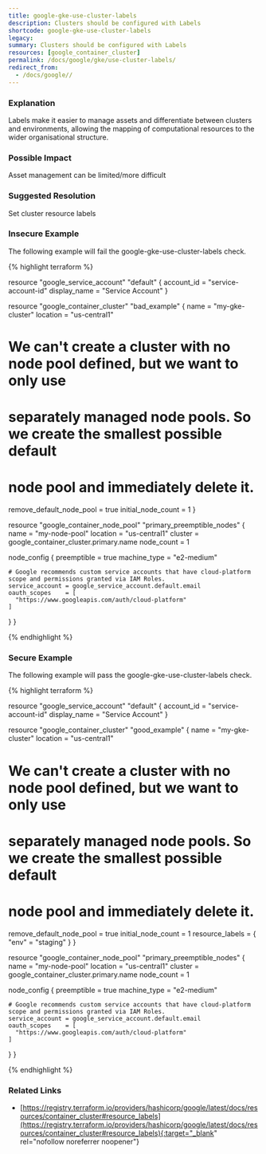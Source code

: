 ```yaml
---
title: google-gke-use-cluster-labels
description: Clusters should be configured with Labels
shortcode: google-gke-use-cluster-labels
legacy: 
summary: Clusters should be configured with Labels 
resources: [google_container_cluster] 
permalink: /docs/google/gke/use-cluster-labels/
redirect_from: 
  - /docs/google//
---
```


### Explanation

Labels make it easier to manage assets and differentiate between clusters and environments, allowing the mapping of computational resources to the wider organisational structure.

### Possible Impact
Asset management can be limited/more difficult

### Suggested Resolution
Set cluster resource labels


### Insecure Example

The following example will fail the google-gke-use-cluster-labels check.

{% highlight terraform %}

resource "google_service_account" "default" {
  account_id   = "service-account-id"
  display_name = "Service Account"
}

resource "google_container_cluster" "bad_example" {
  name     = "my-gke-cluster"
  location = "us-central1"

  # We can't create a cluster with no node pool defined, but we want to only use
  # separately managed node pools. So we create the smallest possible default
  # node pool and immediately delete it.
  remove_default_node_pool = true
  initial_node_count       = 1
}

resource "google_container_node_pool" "primary_preemptible_nodes" {
  name       = "my-node-pool"
  location   = "us-central1"
  cluster    = google_container_cluster.primary.name
  node_count = 1

  node_config {
    preemptible  = true
    machine_type = "e2-medium"

    # Google recommends custom service accounts that have cloud-platform scope and permissions granted via IAM Roles.
    service_account = google_service_account.default.email
    oauth_scopes    = [
      "https://www.googleapis.com/auth/cloud-platform"
    ]
  }
}

{% endhighlight %}



### Secure Example

The following example will pass the google-gke-use-cluster-labels check.

{% highlight terraform %}

resource "google_service_account" "default" {
  account_id   = "service-account-id"
  display_name = "Service Account"
}

resource "google_container_cluster" "good_example" {
  name     = "my-gke-cluster"
  location = "us-central1"

  # We can't create a cluster with no node pool defined, but we want to only use
  # separately managed node pools. So we create the smallest possible default
  # node pool and immediately delete it.
  remove_default_node_pool = true
  initial_node_count       = 1
  resource_labels = {
    "env" = "staging"
  }
}

resource "google_container_node_pool" "primary_preemptible_nodes" {
  name       = "my-node-pool"
  location   = "us-central1"
  cluster    = google_container_cluster.primary.name
  node_count = 1

  node_config {
    preemptible  = true
    machine_type = "e2-medium"

    # Google recommends custom service accounts that have cloud-platform scope and permissions granted via IAM Roles.
    service_account = google_service_account.default.email
    oauth_scopes    = [
      "https://www.googleapis.com/auth/cloud-platform"
    ]
  }
}

{% endhighlight %}



### Related Links


- [https://registry.terraform.io/providers/hashicorp/google/latest/docs/resources/container_cluster#resource_labels](https://registry.terraform.io/providers/hashicorp/google/latest/docs/resources/container_cluster#resource_labels){:target="_blank" rel="nofollow noreferrer noopener"}


